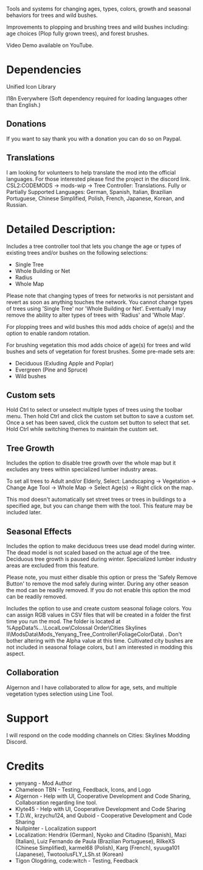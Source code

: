 ﻿Tools and systems for changing ages, types, colors, growth and seasonal behaviors for trees and wild bushes.

Improvements to plopping and brushing trees and wild bushes including: age choices (Plop fully grown trees), and forest brushes.

Video Demo available on YouTube.

# Dependencies
Unified Icon Library

I18n Everywhere (Soft dependency required for loading languages other than English.)

## Donations
If you want to say thank you with a donation you can do so on Paypal.

## Translations
I am looking for volunteers to help translate the mod into the official languages. For those interested please find the project in the discord link. CSL2:CODEMODS -> mods-wip -> Tree Controller: Translations.
Fully or Partially Supported Languages: German, Spanish, Italian, Brazilian Portuguese, Chinese Simplified, Polish, French, Japanese, Korean, and Russian.

# Detailed Description:
Includes a tree controller tool that lets you change the age or types of existing trees and/or bushes on the following selections:
* Single Tree
* Whole Building or Net
* Radius
* Whole Map

Please note that changing types of trees for networks is not persistant and revert as soon as anything touches the network. 
You cannot change types of trees using 'Single Tree' nor 'Whole Building or Net'. Eventually I may remove the ability to alter types of trees with 'Radius' and 'Whole Map'.

For plopping trees and wild bushes this mod adds choice of age(s) and the option to enable random rotation.

For brushing vegetation this mod adds choice of age(s) for trees and wild bushes and sets of vegetation for forest brushes. Some pre-made sets are:
* Deciduous (Exluding Apple and Poplar)
* Evergreen (Pine and Spruce)
* Wild bushes 

## Custom sets
Hold Ctrl to select or unselect multiple types of trees using the toolbar menu. Then hold Ctrl and click the custom set button to save a custom set. Once a set has been saved, click the custom set button to select that set. Hold Ctrl while switching themes to maintain the custom set.

## Tree Growth
Includes the option to disable tree growth over the whole map but it excludes any trees within specialized lumber industry areas.

To set all trees to Adult and/or Elderly, Select: Landscaping -> Vegetation -> Change Age Tool -> Whole Map -> Select Age(s) -> Right click on the map. 

This mod doesn't automatically set street trees or trees in buildings to a specified age, but you can change them with the tool. This feature may be included later.

## Seasonal Effects
Includes the option to make deciduous trees use dead model during winter. The dead model is not scaled based on the actual age of the tree.
Deciduous tree growth is paused during winter. Specialized lumber industry areas are excluded from this feature.

Please note, you must either disable this option or press the 'Safely Remove Button' to remove the mod safely during winter.
During any other season the mod can be readily removed. If you do not enable this option the mod can be readily removed.

Includes the option to use and create custom seasonal foliage colors. You can assign RGB values in CSV files that will be created in a folder the first time you run the mod.
The folder is located at %AppData%...\LocalLow\Colossal Order\Cities Skylines II\ModsData\Mods_Yenyang_Tree_Controller\FoliageColorData\ .
Don't bother altering with the Alpha value at this time. Cultivated city bushes are not included in seasonal foliage colors, but I am interested in modding this aspect.

## Collaboration
Algernon and I have collaborated to allow for age, sets, and multiple vegetation types selection using Line Tool.

# Support
I will respond on the code modding channels on Cities: Skylines Modding Discord.

# Credits 
* yenyang - Mod Author
* Chameleon TBN - Testing, Feedback, Icons, and Logo
* Algernon - Help with UI, Cooperative Development and Code Sharing, Collaboration regarding line tool.
* Klyte45 - Help with UI, Cooperative Development and Code Sharing
* T.D.W., krzychu124, and Quboid - Cooperative Development and Code Sharing
* Nullpinter - Localization support
* Localization: Hendrix (German), Nyoko and Citadino (Spanish), Mazi (Italian), Luiz Fernando de Paula (Brazilian Portuguese), RilkeXS (Chinese Simplified), karmel68 (Polish), Karg (French), syuuga101 (Japanese), TwotoolusFLY_LSh.st (Korean)
* Tigon Ologdring, code:witch - Testing, Feedback